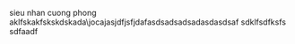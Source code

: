 sieu nhan cuong phong
aklfskakfskskdskada\jocajasjdfjsfjdafasdsadsadsadasdasdsaf
sdklfsdfksfs
sdfaadf